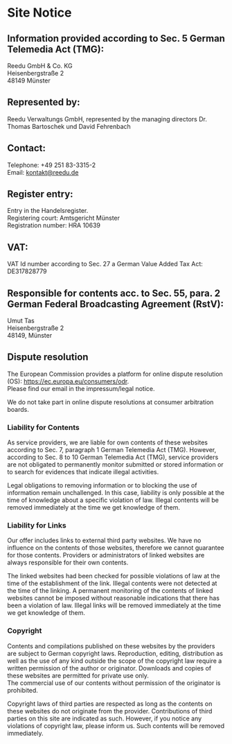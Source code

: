 
<h1>Site Notice</h1>

<h2>Information provided according to Sec. 5 German Telemedia Act (TMG):</h2>
<p>Reedu GmbH & Co. KG<br />
Heisenbergstraße 2<br />
48149 Münster</p>

<h2>Represented by:</h2>
<p>Reedu Verwaltungs GmbH, represented by the managing directors Dr. Thomas Bartoschek und David Fehrenbach</p>

<h2>Contact:</h2>
<p>Telephone: +49 251 83-3315-2<br />
Email: <a href="mailto:kontakt@reedu.de">kontakt@reedu.de</a></p>

<h2>Register entry:</h2>
<p>Entry in the Handelsregister. <br />
Registering court: Amtsgericht Münster <br />
Registration number: HRA 10639</p>

<h2>VAT:</h2>
<p>VAT Id number according to Sec. 27 a German Value Added Tax Act:<br />
    DE317828779</p>

<h2>Responsible for contents acc. to Sec. 55, para. 2 German Federal Broadcasting Agreement (RstV):</h2>
<p>Umut Tas<br />
Heisenbergstraße 2<br />
48149, Münster</p>

<h2>Dispute resolution</h2>
<p>The European Commission provides a platform for online dispute resolution (OS): <a href="https://ec.europa.eu/consumers/odr" target="_blank">https://ec.europa.eu/consumers/odr</a>.<br /> Please find our email in the impressum/legal notice.</p><p> </p>

<p>We do not take part in online dispute resolutions at consumer arbitration boards.</p>

<h3>Liability for Contents</h3> <p>As service providers, we are liable for own contents of these websites according to Sec. 7, paragraph 1 German Telemedia Act (TMG). However, according to Sec. 8 to 10 German Telemedia Act (TMG), service providers are not obligated to permanently monitor submitted or stored information or to search for evidences that indicate illegal activities.</p> <p>Legal obligations to removing information or to blocking the use of information remain unchallenged. In this case, liability is only possible at the time of knowledge about a specific violation of law. Illegal contents will be removed immediately at the time we get knowledge of them.</p> <h3>Liability for Links</h3> <p>Our offer includes links to external third party websites. We have no influence on the contents of those websites, therefore we cannot guarantee for those contents. Providers or administrators of linked websites are always responsible for their own contents.</p> <p>The linked websites had been checked for possible violations of law at the time of the establishment of the link. Illegal contents were not detected at the time of the linking. A permanent monitoring of the contents of linked websites cannot be imposed without reasonable indications that there has been a violation of law. Illegal links will be removed immediately at the time we get knowledge of them.</p> <h3>Copyright</h3> <p>Contents and compilations published on these websites by the providers are subject to German copyright laws. Reproduction, editing, distribution as well as the use of any kind outside the scope of the copyright law require a written permission of the author or originator. Downloads and copies of these websites are permitted for private use only.<br /> The commercial use of our contents without permission of the originator is prohibited.</p> <p>Copyright laws of third parties are respected as long as the contents on these websites do not originate from the provider. Contributions of third parties on this site are indicated as such. However, if you notice any violations of copyright law, please inform us. Such contents will be removed immediately.</p><p> </p>
  
